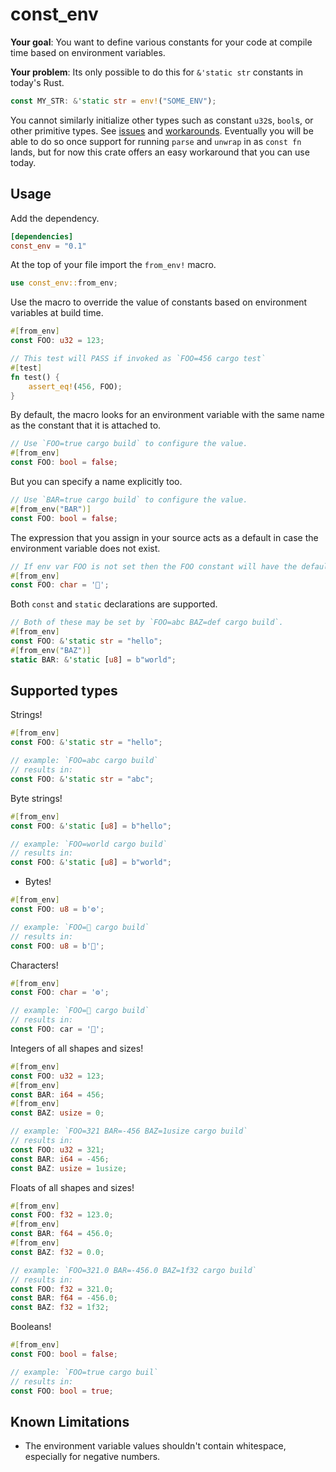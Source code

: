 # const_env

**Your goal**: You want to define various constants for your code at compile time based on environment variables.

**Your problem**: Its only possible to do this for `&'static str` constants in today's Rust.

```rust
const MY_STR: &'static str = env!("SOME_ENV");
```

You cannot similarly initialize other types such as constant `u32`s, `bool`s, or
other primitive types. See [issues](https://github.com/rust-lang/rfcs/issues/1907) and
[workarounds](https://stackoverflow.com/questions/37526598/overriding-constant-via-compiler-option).
Eventually you will be able to do so once support for running `parse` and `unwrap` in as
`const fn` lands, but for now this crate offers an easy workaround that you can use today.

## Usage

Add the dependency.

```toml
[dependencies]
const_env = "0.1"
```

At the top of your file import the `from_env!` macro.

```rust
use const_env::from_env;
```

Use the macro to override the value of constants based on environment variables at build time.

```rust
#[from_env]
const FOO: u32 = 123;

// This test will PASS if invoked as `FOO=456 cargo test`
#[test]
fn test() {
    assert_eq!(456, FOO);
}
```

By default, the macro looks for an environment variable with the same name as the constant that it is attached to.

```rust
// Use `FOO=true cargo build` to configure the value.
#[from_env]
const FOO: bool = false;
```

But you can specify a name explicitly too.

```rust
// Use `BAR=true cargo build` to configure the value.
#[from_env("BAR")]
const FOO: bool = false;
```

The expression that you assign in your source acts as a default in case the environment variable does not exist.

```rust
// If env var FOO is not set then the FOO constant will have the default value of '🦀'.
#[from_env]
const FOO: char = '🦀';
```

Both `const` and `static` declarations are supported.

```rust
// Both of these may be set by `FOO=abc BAZ=def cargo build`.
#[from_env]
const FOO: &'static str = "hello";
#[from_env("BAZ")]
static BAR: &'static [u8] = b"world";
```

## Supported types

Strings!

```rust
#[from_env]
const FOO: &'static str = "hello";

// example: `FOO=abc cargo build`
// results in:
const FOO: &'static str = "abc";
```

Byte strings!

```rust
#[from_env]
const FOO: &'static [u8] = b"hello";

// example: `FOO=world cargo build`
// results in:
const FOO: &'static [u8] = b"world";
```

- Bytes!
```rust
#[from_env]
const FOO: u8 = b'⚙';

// example: `FOO=🦀 cargo build`
// results in:
const FOO: u8 = b'🦀';
```

Characters!

```rust
#[from_env]
const FOO: char = '⚙';

// example: `FOO=🦀 cargo build`
// results in:
const FOO: car = '🦀';
```

Integers of all shapes and sizes!

```rust
#[from_env]
const FOO: u32 = 123;
#[from_env]
const BAR: i64 = 456;
#[from_env]
const BAZ: usize = 0;

// example: `FOO=321 BAR=-456 BAZ=1usize cargo build`
// results in:
const FOO: u32 = 321;
const BAR: i64 = -456;
const BAZ: usize = 1usize;
```

Floats of all shapes and sizes!

```rust
#[from_env]
const FOO: f32 = 123.0;
#[from_env]
const BAR: f64 = 456.0;
#[from_env]
const BAZ: f32 = 0.0;

// example: `FOO=321.0 BAR=-456.0 BAZ=1f32 cargo build`
// results in:
const FOO: f32 = 321.0;
const BAR: f64 = -456.0;
const BAZ: f32 = 1f32;
```

Booleans!

```rust
#[from_env]
const FOO: bool = false;

// example: `FOO=true cargo buil`
// results in:
const FOO: bool = true;
```

## Known Limitations

- The environment variable values shouldn't contain whitespace, especially for negative numbers.
